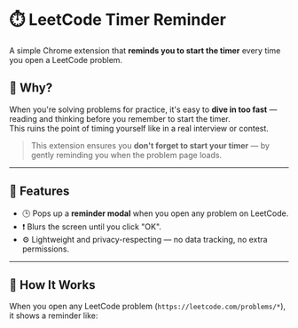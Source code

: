 # ⏱️ LeetCode Timer Reminder

A simple Chrome extension that **reminds you to start the timer** every time you open a LeetCode problem.

## 🧠 Why?

When you're solving problems for practice, it's easy to **dive in too fast** — reading and thinking before you remember to start the timer.  
This ruins the point of timing yourself like in a real interview or contest.

> This extension ensures you **don't forget to start your timer** — by gently reminding you when the problem page loads.

---

## 🧩 Features

- 🕒 Pops up a **reminder modal** when you open any problem on LeetCode.
- ❗ Blurs the screen until you click "OK".
- ⚙️ Lightweight and privacy-respecting — no data tracking, no extra permissions.

---

## 🚀 How It Works

When you open any LeetCode problem (`https://leetcode.com/problems/*`), it shows a reminder like:

